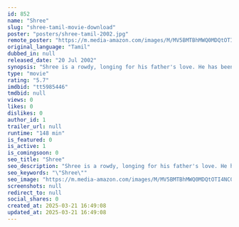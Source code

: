 ```yaml
---
id: 852
name: "Shree"
slug: "shree-tamil-movie-download"
poster: "posters/shree-tamil-2002.jpg"
remote_poster: "https://m.media-amazon.com/images/M/MV5BMTBhMWQ0MDQtOTI4NC00NjA4LTkxYjgtNjQ5NDkzNzU0ZGI1XkEyXkFqcGdeQXVyMTY1MzAyNjU4._V1_SX300.jpg"
original_language: "Tamil"
dubbed_in: null
released_date: "20 Jul 2002"
synopsis: "Shree is a rowdy, longing for his father's love. He has been ostracized from his family because his father felt he had a hand in the death of his younger sister."
type: "movie"
rating: "5.7"
imdbid: "tt5985446"
tmdbid: null
views: 0
likes: 0
dislikes: 0
author_id: 1
trailer_url: null
runtime: "148 min"
is_featured: 0
is_active: 1
is_comingsoon: 0
seo_title: "Shree"
seo_description: "Shree is a rowdy, longing for his father's love. He has been ostracized from his family because his father felt he had a hand in the death of his younger sister."
seo_keywords: "\"Shree\""
seo_image: "https://m.media-amazon.com/images/M/MV5BMTBhMWQ0MDQtOTI4NC00NjA4LTkxYjgtNjQ5NDkzNzU0ZGI1XkEyXkFqcGdeQXVyMTY1MzAyNjU4._V1_SX300.jpg"
screenshots: null
redirect_to: null
social_shares: 0
created_at: 2025-03-21 16:49:08
updated_at: 2025-03-21 16:49:08
---
```


